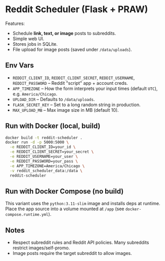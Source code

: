 # Reddit Scheduler (Flask + PRAW)

Features:
- Schedule **link, text, or image** posts to subreddits.
- Simple web UI.
- Stores jobs in SQLite.
- File upload for image posts (saved under `/data/uploads`).

## Env Vars
- `REDDIT_CLIENT_ID`, `REDDIT_CLIENT_SECRET`, `REDDIT_USERNAME`, `REDDIT_PASSWORD` – Reddit "script" app + account creds.
- `APP_TIMEZONE` – How the form interprets your input times (default `UTC`), e.g. `America/Chicago`.
- `UPLOAD_DIR` – Defaults to `/data/uploads`.
- `FLASK_SECRET_KEY` – Set to a long random string in production.
- `MAX_UPLOAD_MB` – Max image size in MB (default 10).

## Run with Docker (local, build)
```bash
docker build -t reddit-scheduler .
docker run -d -p 5000:5000 \
  -e REDDIT_CLIENT_ID=your_id \
  -e REDDIT_CLIENT_SECRET=your_secret \
  -e REDDIT_USERNAME=your_user \
  -e REDDIT_PASSWORD=your_pass \
  -e APP_TIMEZONE=America/Chicago \
  -v reddit_scheduler_data:/data \
  reddit-scheduler
```

## Run with Docker Compose (no build)
This variant uses the `python:3.11-slim` image and installs deps at runtime. Place the app source into a volume mounted at `/app` (see `docker-compose.runtime.yml`).

## Notes
- Respect subreddit rules and Reddit API policies. Many subreddits restrict images/self-promo.
- Image posts require the target subreddit to allow images.
